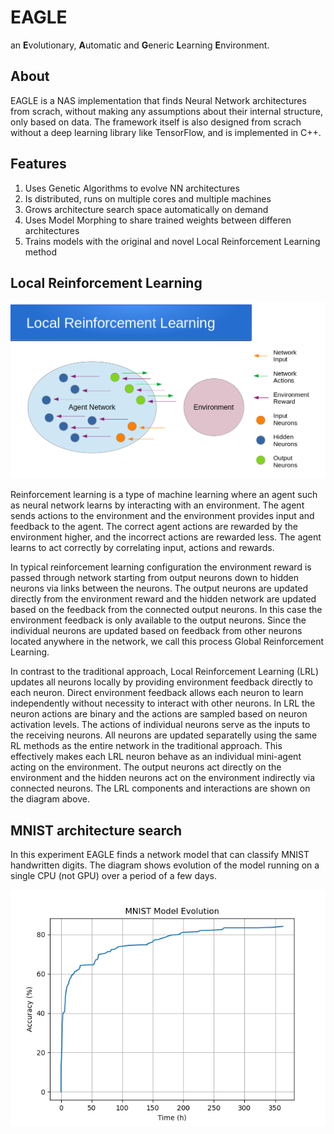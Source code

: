 # EAGLE
an **E**volutionary, **A**utomatic and **G**eneric **L**earning **E**nvironment.

## About
EAGLE is a NAS implementation that finds Neural Network architectures from scrach, without making any assumptions about their internal structure, only based on data. The framework itself is also designed from scrach without a deep learning library like TensorFlow, and is implemented in C++.

## Features
1. Uses Genetic Algorithms to evolve NN architectures
2. Is distributed, runs on multiple cores and multiple machines
3. Grows architecture search space automatically on demand
4. Uses Model Morphing to share trained weights between differen architectures
5. Trains models with the original and novel Local Reinforcement Learning method

## Local Reinforcement Learning

![Local Reinforcement Learning](images/local-rl.png)

Reinforcement learning is a type of machine learning where an agent such as neural network learns by interacting with an environment. The agent sends actions to the environment and the environment provides input and feedback to the agent. The correct agent actions are rewarded by the environment higher, and the incorrect actions are rewarded less. The agent learns to act correctly by correlating input, actions and rewards.

In typical reinforcement learning configuration the environment reward is passed through network starting from output neurons down to hidden neurons via links between the neurons. The output neurons are updated directly from the environment reward and the hidden network are updated based on the feedback from the connected output neurons. In this case the environment feedback is only available to the output neurons. Since the individual neurons are updated based on feedback from other neurons located anywhere in the network, we call this process Global Reinforcement Learning.

In contrast to the traditional approach, Local Reinforcement Learning (LRL) updates all neurons locally by providing environment feedback directly to each neuron. Direct environment feedback allows each neuron to  learn independently without necessity to interact with other neurons. In LRL the neuron actions are binary and the actions are sampled based on neuron activation levels. The actions of individual neurons serve as the inputs to the receiving neurons. All neurons are updated separatelly using the same RL methods as the entire network in the traditional approach. This effectively makes each LRL neuron behave as an individual mini-agent acting on the environment. The output neurons act directly on the environment and the hidden neurons act on the environment indirectly via connected neurons. The LRL components and interactions are shown on the diagram above.


## MNIST architecture search
In this experiment EAGLE finds a network model that can classify MNIST handwritten digits. The diagram shows evolution of the model running on a single CPU (not GPU) over a period of a few days.

![MNIST Training Progress](images/mnist.png)
